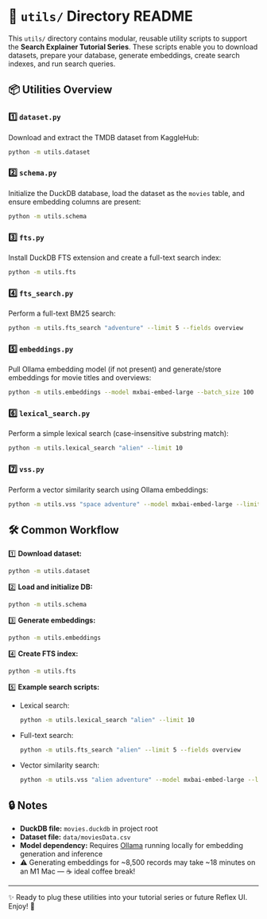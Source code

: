 # 🔧 `utils/` Directory README

This `utils/` directory contains modular, reusable utility scripts to support the **Search Explainer Tutorial Series**. These scripts enable you to download datasets, prepare your database, generate embeddings, create search indexes, and run search queries.

## 📦 Utilities Overview

### 1️⃣ `dataset.py`  
Download and extract the TMDB dataset from KaggleHub:
```bash
python -m utils.dataset
```

### 2️⃣ `schema.py`  
Initialize the DuckDB database, load the dataset as the `movies` table, and ensure embedding columns are present:
```bash
python -m utils.schema
```

### 3️⃣ `fts.py`  
Install DuckDB FTS extension and create a full-text search index:
```bash
python -m utils.fts
```

### 4️⃣ `fts_search.py`  
Perform a full-text BM25 search:
```bash
python -m utils.fts_search "adventure" --limit 5 --fields overview
```

### 5️⃣ `embeddings.py`  
Pull Ollama embedding model (if not present) and generate/store embeddings for movie titles and overviews:
```bash
python -m utils.embeddings --model mxbai-embed-large --batch_size 100
```

### 6️⃣ `lexical_search.py`  
Perform a simple lexical search (case-insensitive substring match):
```bash
python -m utils.lexical_search "alien" --limit 10
```

### 7️⃣ `vss.py`  
Perform a vector similarity search using Ollama embeddings:
```bash
python -m utils.vss "space adventure" --model mxbai-embed-large --limit 5
```

## 🛠️ Common Workflow

1️⃣ **Download dataset:**  
```bash
python -m utils.dataset
```

2️⃣ **Load and initialize DB:**  
```bash
python -m utils.schema
```

3️⃣ **Generate embeddings:**  
```bash
python -m utils.embeddings
```

4️⃣ **Create FTS index:**  
```bash
python -m utils.fts
```

5️⃣ **Example search scripts:**  
- Lexical search:
  ```bash
  python -m utils.lexical_search "alien" --limit 10
  ```

- Full-text search:
  ```bash
  python -m utils.fts_search "alien" --limit 5 --fields overview
  ```

- Vector similarity search:
  ```bash
  python -m utils.vss "alien adventure" --model mxbai-embed-large --limit 5
  ```

## 🔒 Notes
- **DuckDB file:** `movies.duckdb` in project root  
- **Dataset file:** `data/moviesData.csv`  
- **Model dependency:** Requires [Ollama](https://ollama.ai/) running locally for embedding generation and inference  
- ⚠️ Generating embeddings for ~8,500 records may take ~18 minutes on an M1 Mac — ☕ ideal coffee break!

---

✨ Ready to plug these utilities into your tutorial series or future Reflex UI. Enjoy! 🎯
